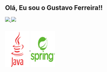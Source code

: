 ## Olá, Eu sou o Gustavo Ferreira!!

 <div>
  <a href="https://github.com/Gussstavof">
  <img height="180em" src="https://github-readme-stats.vercel.app/api?username=Gussstavof&show_icons=true&theme=yeblu&include_all_commits=true&count_private=true"/>
  <img height="180em" src="https://github-readme-stats.vercel.app/api/top-langs/?username=Gussstavof&layout=compact&langs_count=16&theme=yeblu"/>
</div>

 ##

 <img align="center"  height="120" width="80" src="https://github.com/devicons/devicon/blob/master/icons/java/java-plain-wordmark.svg">
 <img align="center"  height="120" width="80" src="https://github.com/devicons/devicon/blob/master/icons/spring/spring-original-wordmark.svg">
